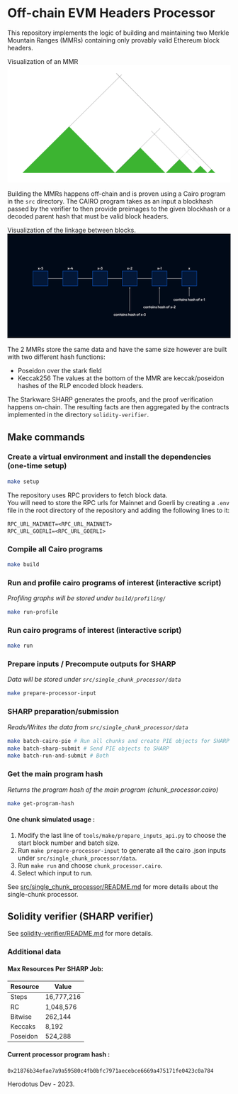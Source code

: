 # Off-chain EVM Headers Processor

This repository implements the logic of building and maintaining two Merkle Mountain Ranges (MMRs) containing only provably valid Ethereum block headers.

Visualization of an MMR
![merkle mountain range tree](.github/mmr.png)

Building the MMRs happens off-chain and is proven using a Cairo program in the `src` directory.
The CAIRO program takes as an input a blockhash passed by the verifier to then provide preimages to the given blockhash or a decoded parent hash that must be valid block headers.

Visualization of the linkage between blocks.
![linked blocks](.github/blocks-linkage.png?raw=true)

The 2 MMRs store the same data and have the same size however are built with two different hash functions:

- Poseidon over the stark field
- Keccak256
  The values at the bottom of the MMR are keccak/poseidon hashes of the RLP encoded block headers.

The Starkware SHARP generates the proofs, and the proof verification happens on-chain. The resulting facts are then aggregated by the contracts implemented in the directory `solidity-verifier`.

## Make commands

### Create a virtual environment and install the dependencies (one-time setup)

```bash
make setup
```

The repository uses RPC providers to fetch block data.  
You will need to store the RPC urls for Mainnet and Goerli by creating a `.env` file in the root directory of the repository and adding the following lines to it:

```plaintext
RPC_URL_MAINNET=<RPC_URL_MAINNET>
RPC_URL_GOERLI=<RPC_URL_GOERLI>
```

### Compile all Cairo programs

```bash
make build
```

### Run and profile cairo programs of interest (interactive script)

_Profiling graphs will be stored under `build/profiling/`_

```bash
make run-profile
```

### Run cairo programs of interest (interactive script)

```bash
make run
```

### Prepare inputs / Precompute outputs for SHARP

_Data will be stored under `src/single_chunk_processor/data`_

```bash
make prepare-processor-input
```

### SHARP preparation/submission

_Reads/Writes the data from `src/single_chunk_processor/data`_

```bash
make batch-cairo-pie # Run all chunks and create PIE objects for SHARP
make batch-sharp-submit # Send PIE objects to SHARP
make batch-run-and-submit # Both
```

### Get the main program hash

_Returns the program hash of the main program (chunk_processor.cairo)_

```bash
make get-program-hash
```

#### One chunk simulated usage :

1. Modify the last line of `tools/make/prepare_inputs_api.py` to choose the start block number and batch size.
2. Run `make prepare-processor-input` to generate all the cairo .json inputs under `src/single_chunk_processor/data`.
3. Run `make run` and choose `chunk_processor.cairo`.
4. Select which input to run.

See [src/single_chunk_processor/README.md](src/single_chunk_processor/README.md) for more details about the single-chunk processor.

## Solidity verifier (SHARP verifier)

See [solidity-verifier/README.md](solidity-verifier/README.md) for more details.

### Additional data

#### Max Resources Per SHARP Job:

| Resource | Value      |
| -------- | ---------- |
| Steps    | 16,777,216 |
| RC       | 1,048,576  |
| Bitwise  | 262,144    |
| Keccaks  | 8,192      |
| Poseidon | 524,288    |

#### Current processor program hash :

`0x21876b34efae7a9a59580c4fb0bfc7971aecebce6669a475171fe0423c0a784`

Herodotus Dev - 2023.
